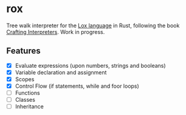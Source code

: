 # rox

Tree walk interpreter for the [Lox language](http://www.craftinginterpreters.com/the-lox-language.html) in Rust, following the book [Crafting Interpreters](http://craftinginterpreters.com/). Work in progress.

## Features

- [x] Evaluate expressions (upon numbers, strings and booleans)
- [x] Variable declaration and assignment
- [x] Scopes
- [x] Control Flow (if statements, while and foor loops)
- [ ] Functions
- [ ] Classes
- [ ] Inheritance
